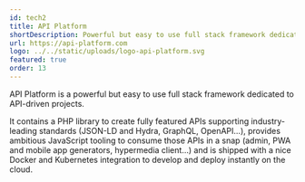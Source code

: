 ```yaml
---
id: tech2
title: API Platform
shortDescription: Powerful but easy to use full stack framework dedicated to API-driven projects.
url: https://api-platform.com
logo: ../../static/uploads/logo-api-platform.svg
featured: true
order: 13
---
```

API Platform is a powerful but easy to use full stack framework dedicated to API-driven projects.

It contains a PHP library to create fully featured APIs supporting industry-leading standards (JSON-LD and Hydra, GraphQL, OpenAPI...),
provides ambitious JavaScript tooling to consume those APIs in a snap (admin, PWA and mobile app generators, hypermedia client...)
and is shipped with a nice Docker and Kubernetes integration to develop and deploy instantly on the cloud.